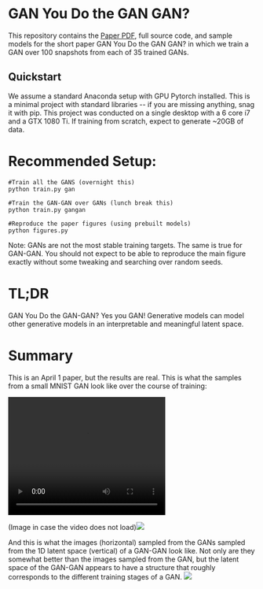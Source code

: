 [gan]: data/figures/gan_training.png
[gangan]: data/figures/gangan_sample.png

# GAN You Do the GAN GAN?
This repository contains the [Paper PDF](suarez_gangan.pdf), full source code, and sample models for the short paper GAN You Do the GAN GAN? in which we train a GAN over 100 snapshots from each of 35 trained GANs.

## Quickstart
We assume a standard Anaconda setup with GPU Pytorch installed. This is a minimal project with standard libraries -- if you are missing anything, snag it with pip. This project was conducted on a single desktop with a 6 core i7 and a GTX 1080 Ti. If training from scratch, expect to generate ~20GB of data.

# Recommended Setup:
```
#Train all the GANS (overnight this)
python train.py gan

#Train the GAN-GAN over GANs (lunch break this)
python train.py gangan

#Reproduce the paper figures (using prebuilt models)
python figures.py
```

Note: GANs are not the most stable training targets. The same is true for GAN-GAN. You should not expect to be able to reproduce the main figure exactly without some tweaking and searching over random seeds.

# TL;DR

GAN You Do the GAN-GAN? Yes you GAN! Generative models can model other generative models in an interpretable and meaningful latent space.

# Summary

This is an April 1 paper, but the results are real. This is what the samples from a small MNIST GAN look like over the course of training:

<video width="320" height="240" controls>
  <source src="data/gan/0/demo.mp4" type="video/mp4">
</video>

(Image in case the video does not load)![][gan]

And this is what the images (horizontal) sampled from the GANs sampled from the 1D latent space (vertical) of a GAN-GAN look like. Not only are they somewhat better than the images sampled from the GAN, but the latent space of the GAN-GAN appears to have a structure that roughly corresponds to the different training stages of a GAN.
![][gangan]
